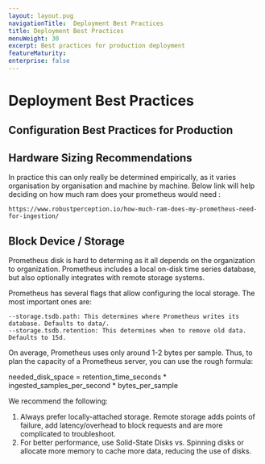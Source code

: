 ```yaml
---
layout: layout.pug
navigationTitle:  Deployment Best Practices
title: Deployment Best Practices
menuWeight: 30
excerpt: Best practices for production deployment
featureMaturity:
enterprise: false
---
```

# Deployment Best Practices

## Configuration Best Practices for Production
## Hardware Sizing Recommendations

In practice this can only really be determined empirically, as it varies organisation by organisation and machine by machine.
Below link will help deciding on how much ram does your prometheus would need :
    
    https://www.robustperception.io/how-much-ram-does-my-prometheus-need-for-ingestion/

## Block Device / Storage

Prometheus disk is hard to determing as it all depends on the organization to organization.
Prometheus includes a local on-disk time series database, but also optionally integrates with remote storage systems.

Prometheus has several flags that allow configuring the local storage. The most important ones are:

    --storage.tsdb.path: This determines where Prometheus writes its database. Defaults to data/.
    --storage.tsdb.retention: This determines when to remove old data. Defaults to 15d.

On average, Prometheus uses only around 1-2 bytes per sample. Thus, to plan the capacity of a Prometheus server, you can use the rough formula:

needed_disk_space = retention_time_seconds * ingested_samples_per_second * bytes_per_sample


We recommend the following:

1. Always prefer locally-attached storage. Remote storage adds points of failure, add latency/overhead to block requests and are more complicated to troubleshoot.  
2. For better performance, use Solid-State Disks vs. Spinning disks or allocate more memory to cache more data, reducing the use of disks.
